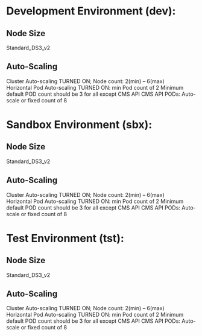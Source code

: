 # Development Environment (dev):
## Node Size
Standard_DS3_v2
## Auto-Scaling
Cluster Auto-scaling TURNED ON; Node count: 2(min) – 6(max)  
Horizontal Pod Auto-scaling TURNED ON: min Pod count of 2
Minimum default POD count should be 3 for all except CMS API
CMS API PODs: Auto-scale or fixed count of 8

# Sandbox Environment (sbx):
## Node Size
Standard_DS3_v2
## Auto-Scaling
Cluster Auto-scaling TURNED ON; Node count: 2(min) – 6(max)  
Horizontal Pod Auto-scaling TURNED ON: min Pod count of 2
Minimum default POD count should be 3 for all except CMS API
CMS API PODs: Auto-scale or fixed count of 8

# Test Environment (tst):
## Node Size
Standard_DS3_v2
## Auto-Scaling
Cluster Auto-scaling TURNED ON; Node count: 2(min) – 6(max)  
Horizontal Pod Auto-scaling TURNED ON: min Pod count of 2
Minimum default POD count should be 3 for all except CMS API
CMS API PODs: Auto-scale or fixed count of 8
